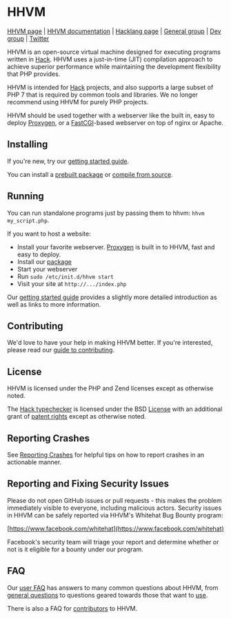# HHVM

[HHVM page](https://hhvm.com) |
[HHVM documentation](https://docs.hhvm.com/hhvm/) |
[Hacklang page](http://hacklang.org) |
[General group](https://www.facebook.com/groups/hhvm.general/) |
[Dev group](https://www.facebook.com/groups/hhvm.dev/) |
[Twitter](https://twitter.com/HipHopVM)

HHVM is an open-source virtual machine designed for executing programs written in [Hack](http://hacklang.org). HHVM uses a just-in-time (JIT) compilation approach to achieve superior performance while maintaining the development flexibility that PHP provides.

HHVM is intended for [Hack](http://hacklang.org) projects, and also supports a large subset of PHP 7 that is required by common tools and libraries. We no longer recommend using HHVM for purely PHP projects.

HHVM should be used together with a webserver like the built in, easy to deploy [Proxygen](https://docs.hhvm.com/hhvm/basic-usage/proxygen), or a [FastCGI](https://docs.hhvm.com/hhvm/advanced-usage/fastCGI)-based webserver on top of nginx or Apache.

## Installing

If you're new, try our [getting started guide](https://docs.hhvm.com/hhvm/getting-started/getting-started).

You can install a [prebuilt package](https://docs.hhvm.com/hhvm/installation/introduction#prebuilt-packages) or [compile from source](https://docs.hhvm.com/hhvm/installation/building-from-source).

## Running

You can run standalone programs just by passing them to hhvm: `hhvm my_script.php`.

If you want to host a website:
* Install your favorite webserver. [Proxygen](https://docs.hhvm.com/hhvm/basic-usage/proxygen) is built in to HHVM, fast and easy to deploy.
* Install our [package](https://docs.hhvm.com/hhvm/installation/introduction#prebuilt-packages)
* Start your webserver
* Run `sudo /etc/init.d/hhvm start`
* Visit your site at `http://.../index.php`

Our [getting started guide](https://docs.hhvm.com/hhvm/getting-started/getting-started) provides a slightly more detailed introduction as well as links to more information.

## Contributing

We'd love to have your help in making HHVM better. If you're interested, please read our [guide to contributing](CONTRIBUTING.md).

## License

HHVM is licensed under the PHP and Zend licenses except as otherwise noted.

The [Hack typechecker](hphp/hack) is licensed under the BSD [License](hphp/hack/LICENSE) with an additional grant of [patent rights](hphp/hack/PATENTS) except as otherwise noted.

## Reporting Crashes

See [Reporting Crashes](https://github.com/facebook/hhvm/wiki/Reporting-Crashes) for helpful tips on how to report crashes in an actionable manner.

## Reporting and Fixing Security Issues

Please do not open GitHub issues or pull requests - this makes the problem
immediately visible to everyone, including malicious actors. Security issues in
HHVM can be safely reported via HHVM's Whitehat Bug Bounty program:

[https://www.facebook.com/whitehat](https://www.facebook.com/whitehat)

Facebook's security team will triage your report and determine whether or not
is it eligible for a bounty under our program.

## FAQ

Our [user FAQ](https://docs.hhvm.com/hhvm/FAQ/faq) has answers to many common questions about HHVM, from [general questions](https://docs.hhvm.com/hhvm/FAQ/faq#general) to questions geared towards those that want to [use](https://docs.hhvm.com/hhvm/FAQ/faq#users).

There is also a FAQ for [contributors](https://github.com/facebook/hhvm/wiki/FAQ#contributors) to HHVM.
